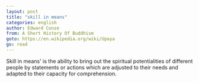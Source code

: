 ```yaml
---
layout: post
title: "skill in means"
categories: english
author: Edward Conze
from: A Short History Of Buddhism
goto: https://en.wikipedia.org/wiki/Upaya
go: read
---
```

Skill in means' is the ability to bring out the spiritual potentialities of different people by statements or actions which are adjusted to their needs and adapted to their capacity for comprehension.

